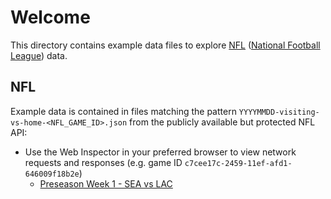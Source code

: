 # Welcome

This directory contains example data files to explore [NFL](https://www.nfl.com) ([National Football League](https://www.nfl.com)) data.

## NFL

Example data is contained in files matching the pattern `YYYYMMDD-visiting-vs-home-<NFL_GAME_ID>.json` from the publicly available but protected NFL API:

- Use the Web Inspector in your preferred browser to view network requests and responses (e.g. game ID `c7cee17c-2459-11ef-afd1-646009f18b2e`)
  - [Preseason Week 1 - SEA vs LAC](./20240810-SEA-vs-LAC-c7cee17c-2459-11ef-afd1-646009f18b2e-preseason-week-1.json)

